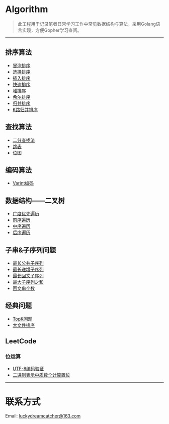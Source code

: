 # Algorithm

> 此工程用于记录笔者日常学习工作中常见数据结构与算法，采用Golang语言实现，方便Gopher学习查阅。

---

## 排序算法
- [冒泡排序](https://github.com/keepalive555/algorithm/blob/master/sort/bubble_sort.go)
- [选择排序](https://github.com/keepalive555/algorithm/blob/master/sort/simple_selection_sort.go)
- [插入排序](https://github.com/keepalive555/algorithm/blob/master/sort/insertion_sort.go)
- [快速排序](https://github.com/keepalive555/algorithm/blob/master/sort/quick_sort.go)
- [堆排序](https://github.com/keepalive555/algorithm/blob/master/sort/heap_sort.go)
- [希尔排序](https://github.com/keepalive555/algorithm/blob/master/sort/shell_sort.go)
- [归并排序](https://github.com/keepalive555/algorithm/blob/master/sort/merge_sort.go)
- [K路归并排序](https://github.com/keepalive555/algorithm/blob/master/sort/k_merge_sort.go)

## 查找算法
- [二分查找法](https://github.com/keepalive555/algorithm/blob/master/search/binary_search.go)
- [跳表](https://github.com/keepalive555/algorithm/blob/master/search/skiplist.go)
- [位图](https://github.com/keepalive555/algorithm/blob/master/search/bitmap.go)

## 编码算法
- [Varint编码](https://github.com/keepalive555/algorithm/blob/master/codec/varint.go)

## 数据结构——二叉树
- [广度优先遍历](https://github.com/keepalive555/algorithm/blob/master/tree/bfs.go)
- [前序遍历](https://github.com/keepalive555/algorithm/blob/master/tree/preorder_traversal.go)
- [中序遍历](https://github.com/keepalive555/algorithm/blob/master/tree/inorder_traversal.go)
- [后序遍历](https://github.com/keepalive555/algorithm/blob/master/tree/postorder_traversal.go)

## 子串&子序列问题
- [最长公共子序列](https://github.com/keepalive555/algorithm/blob/master/sequence/longest_common_subsequence.go)
- [最长递增子序列](https://github.com/keepalive555/algorithm/blob/master/sequence/longest_palindromic_subsequence.go)
- [最长回文子序列]()
- [最大子序列之和]()
- [回文串个数]()

## 经典问题
- [TopK问题](https://github.com/keepalive555/algorithm/blob/master/classics/topk.go)
- [大文件排序](https://github.com/keepalive555/algorithm/blob/master/classics/big_data_sort.go)

## LeetCode
### 位运算
- [UTF-8编码验证](https://github.com/keepalive555/algorithm/blob/master/leetcode/393.go)
- [二进制表示中质数个计算置位](https://github.com/keepalive555/algorithm/blob/master/leetcode/762.go)

---

# 联系方式

Email: luckydreamcatcher@163.com

<!-- Wechat: ![微信]() -->
